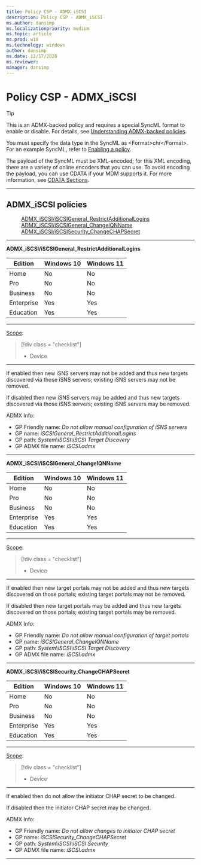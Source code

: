 ```yaml
---
title: Policy CSP - ADMX_iSCSI
description: Policy CSP - ADMX_iSCSI
ms.author: dansimp
ms.localizationpriority: medium
ms.topic: article
ms.prod: w10
ms.technology: windows
author: dansimp
ms.date: 12/17/2020
ms.reviewer: 
manager: dansimp
---
```


# Policy CSP - ADMX_iSCSI

> [!TIP]
> This is an ADMX-backed policy and requires a special SyncML format to enable or disable. For details, see [Understanding ADMX-backed policies](./understanding-admx-backed-policies.md).
> 
> You must specify the data type in the SyncML as &lt;Format&gt;chr&lt;/Format&gt;. For an example SyncML, refer to [Enabling a policy](./understanding-admx-backed-policies.md#enabling-a-policy).
> 
> The payload of the SyncML must be XML-encoded; for this XML encoding, there are a variety of online encoders that you can use. To avoid encoding the payload, you can use CDATA if your MDM supports it. For more information, see [CDATA Sections](http://www.w3.org/TR/REC-xml/#sec-cdata-sect).

<hr/>

<!--Policies-->
## ADMX_iSCSI policies  

<dl>
  <dd>
    <a href="#admx-iscsi-iscsigeneral_restrictadditionallogins">ADMX_iSCSI/iSCSIGeneral_RestrictAdditionalLogins</a>
  </dd>
  <dd>
    <a href="#admx-iscsi-iscsigeneral_changeiqnname">ADMX_iSCSI/iSCSIGeneral_ChangeIQNName</a>
  </dd>
  <dd>
    <a href="#admx-iscsi-iscsisecurity_changechapsecret">ADMX_iSCSI/iSCSISecurity_ChangeCHAPSecret</a>
  </dd>
</dl>


<hr/>

<!--Policy-->
<a href="" id="admx-iscsi-iscsigeneral_restrictadditionallogins"></a>**ADMX_iSCSI/iSCSIGeneral_RestrictAdditionalLogins**  

<!--SupportedSKUs-->

|Edition|Windows 10|Windows 11|
|--- |--- |--- |
|Home|No|No|
|Pro|No|No|
|Business|No|No|
|Enterprise|Yes|Yes|
|Education|Yes|Yes|

<!--/SupportedSKUs-->
<hr/>

<!--Scope-->
[Scope](./policy-configuration-service-provider.md#policy-scope):

> [!div class = "checklist"]
> * Device

<hr/>

<!--/Scope-->
<!--Description-->
If enabled then new iSNS servers may not be added and thus new targets discovered via those iSNS servers; existing iSNS servers may not be removed. 

If disabled then new iSNS servers may be added and thus new targets discovered via those iSNS servers; existing iSNS servers may be removed.


<!--/Description-->

<!--ADMXBacked-->
ADMX Info:  
-   GP Friendly name: *Do not allow manual configuration of iSNS servers*
-   GP name: *iSCSIGeneral_RestrictAdditionalLogins*
-   GP path: *System\iSCSI\iSCSI Target Discovery*
-   GP ADMX file name: *iSCSI.admx*

<!--/ADMXBacked-->
<!--/Policy-->
<hr/>

<!--Policy-->
<a href="" id="admx-iscsi-iscsigeneral_changeiqnname"></a>**ADMX_iSCSI/iSCSIGeneral_ChangeIQNName**  

<!--SupportedSKUs-->

|Edition|Windows 10|Windows 11|
|--- |--- |--- |
|Home|No|No|
|Pro|No|No|
|Business|No|No|
|Enterprise|Yes|Yes|
|Education|Yes|Yes|

<!--/SupportedSKUs-->
<hr/>

<!--Scope-->
[Scope](./policy-configuration-service-provider.md#policy-scope):

> [!div class = "checklist"]
> * Device

<hr/>

<!--/Scope-->
<!--Description-->
If enabled then new target portals may not be added and thus new targets discovered on those portals; existing target portals may not be removed. 

If disabled then new target portals may be added and thus new targets discovered on those portals; existing target portals may be removed.

<!--/Description-->

<!--ADMXBacked-->
ADMX Info:  
-   GP Friendly name: *Do not allow manual configuration of target portals*
-   GP name: *iSCSIGeneral_ChangeIQNName*
-   GP path: *System\iSCSI\iSCSI Target Discovery*
-   GP ADMX file name: *iSCSI.admx*

<!--/ADMXBacked-->
<!--/Policy-->
<hr/>

<!--Policy-->
<a href="" id="admx-iscsi-iscsisecurity_changechapsecret"></a>**ADMX_iSCSI/iSCSISecurity_ChangeCHAPSecret**  

<!--SupportedSKUs-->

|Edition|Windows 10|Windows 11|
|--- |--- |--- |
|Home|No|No|
|Pro|No|No|
|Business|No|No|
|Enterprise|Yes|Yes|
|Education|Yes|Yes|

<!--/SupportedSKUs-->
<hr/>

<!--Scope-->
[Scope](./policy-configuration-service-provider.md#policy-scope):

> [!div class = "checklist"]
> * Device

<hr/>

<!--/Scope-->
<!--Description-->
If enabled then do not allow the initiator CHAP secret to be changed. 

If disabled then the initiator CHAP secret may be changed.

<!--/Description-->


<!--ADMXBacked-->
ADMX Info:  
-   GP Friendly name: *Do not allow changes to initiator CHAP secret*
-   GP name: *iSCSISecurity_ChangeCHAPSecret*
-   GP path: *System\iSCSI\iSCSI Security*
-   GP ADMX file name: *iSCSI.admx*

<!--/ADMXBacked-->
<!--/Policy-->
<hr/>


<!--/Policies-->

